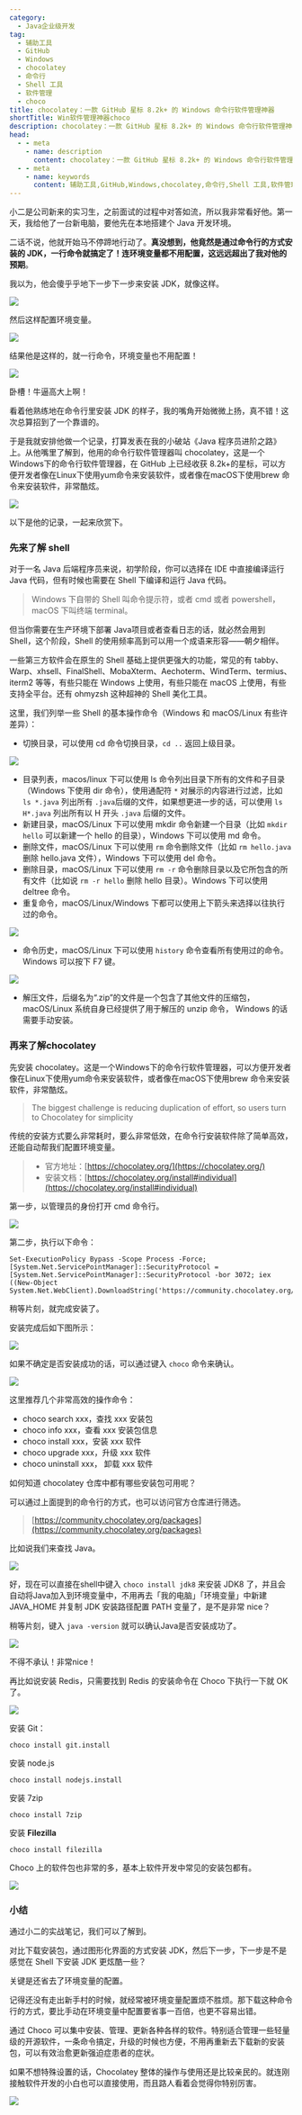 ```yaml
---
category:
  - Java企业级开发
tag:
  - 辅助工具
  - GitHub
  - Windows
  - chocolatey
  - 命令行
  - Shell 工具
  - 软件管理
  - choco
title: chocolatey：一款 GitHub 星标 8.2k+ 的 Windows 命令行软件管理神器
shortTitle: Win软件管理神器choco
description: chocolatey：一款 GitHub 星标 8.2k+ 的 Windows 命令行软件管理神器
head:
  - - meta
    - name: description
      content: chocolatey：一款 GitHub 星标 8.2k+ 的 Windows 命令行软件管理神器
  - - meta
    - name: keywords
      content: 辅助工具,GitHub,Windows,chocolatey,命令行,Shell 工具,软件管理,choco
---
```


小二是公司新来的实习生，之前面试的过程中对答如流，所以我非常看好他。第一天，我给他了一台新电脑，要他先在本地搭建个 Java 开发环境。

二话不说，他就开始马不停蹄地行动了。**真没想到，他竟然是通过命令行的方式安装的 JDK，一行命令就搞定了！连环境变量都不用配置，这远远超出了我对他的预期**。

我以为，他会傻乎乎地下一步下一步来安装 JDK，就像这样。

![](http://cdn.tobebetterjavaer.com/tobebetterjavaer/images/gongju/choco-9050933d-61f2-4d79-bad7-982803fc174a)

然后这样配置环境变量。

![](http://cdn.tobebetterjavaer.com/tobebetterjavaer/images/gongju/choco-4adb249c-a662-42af-9c7e-08deeb11c835)

结果他是这样的，就一行命令，环境变量也不用配置！

![](http://cdn.tobebetterjavaer.com/tobebetterjavaer/images/gongju/choco-5c996f2a-6d14-4f9d-acd4-ff1cf959b55f)

卧槽！牛逼高大上啊！

看着他熟练地在命令行里安装 JDK 的样子，我的嘴角开始微微上扬，真不错！这次总算招到了一个靠谱的。

于是我就安排他做一个记录，打算发表在我的小破站《Java 程序员进阶之路》上。从他嘴里了解到，他用的命令行软件管理器叫 chocolatey，这是一个Windows下的命令行软件管理器，在 GitHub 上已经收获 8.2k+的星标，可以方便开发者像在Linux下使用yum命令来安装软件，或者像在macOS下使用brew 命令来安装软件，非常酷炫。


![](http://cdn.tobebetterjavaer.com/tobebetterjavaer/images/gongju/choco-c598af06-7a85-47ca-ade4-e07c60463990)


以下是他的记录，一起来欣赏下。

### 先来了解 shell

对于一名 Java 后端程序员来说，初学阶段，你可以选择在 IDE 中直接编译运行 Java 代码，但有时候也需要在 Shell 下编译和运行 Java 代码。

>Windows 下自带的 Shell 叫命令提示符，或者 cmd 或者 powershell，macOS 下叫终端 terminal。

但当你需要在生产环境下部署 Java项目或者查看日志的话，就必然会用到 Shell，这个阶段，Shell 的使用频率高到可以用一个成语来形容——朝夕相伴。

一些第三方软件会在原生的 Shell 基础上提供更强大的功能，常见的有 tabby、Warp、xhsell、FinalShell、MobaXterm、Aechoterm、WindTerm、termius、iterm2 等等，有些只能在 Windows 上使用，有些只能在 macOS 上使用，有些支持全平台。还有 ohmyzsh 这种超神的 Shell 美化工具。

这里，我们列举一些 Shell 的基本操作命令（Windows 和 macOS/Linux 有些许差异）：

- 切换目录，可以使用 cd 命令切换目录，`cd ..` 返回上级目录。


![](http://cdn.tobebetterjavaer.com/tobebetterjavaer/images/gongju/choco-b329cba9-4982-44ec-9935-3c9eb5b92eab)

- 目录列表，macos/linux 下可以使用 ls 命令列出目录下所有的文件和子目录（Windows 下使用 dir 命令），使用通配符 `*` 对展示的内容进行过滤，比如 `ls *.java` 列出所有 `.java`后缀的文件，如果想更进一步的话，可以使用 `ls H*.java` 列出所有以 H 开头 `.java` 后缀的文件。
- 新建目录，macOS/Linux 下可以使用 mkdir 命令新建一个目录（比如 `mkdir hello` 可以新建一个 hello 的目录），Windows 下可以使用 md 命令。
- 删除文件，macOS/Linux 下可以使用 `rm` 命令删除文件（比如 `rm hello.java` 删除 hello.java 文件），Windows 下可以使用 del 命令。
- 删除目录，macOS/Linux 下可以使用 `rm -r` 命令删除目录以及它所包含的所有文件（比如说 `rm -r hello` 删除 hello 目录）。Windows 下可以使用 deltree 命令。
- 重复命令，macOS/Linux/Windows 下都可以使用上下箭头来选择以往执行过的命令。

![](http://cdn.tobebetterjavaer.com/tobebetterjavaer/images/gongju/choco-bdd0a107-512d-4906-9555-38fe06d24d5a)

- 命令历史，macOS/Linux 下可以使用 `history` 命令查看所有使用过的命令。Windows 可以按下 F7 键。


![](http://cdn.tobebetterjavaer.com/tobebetterjavaer/images/gongju/choco-d6425fe6-1501-412e-9642-990864e6f810)

- 解压文件，后缀名为“.zip”的文件是一个包含了其他文件的压缩包，macOS/Linux 系统自身已经提供了用于解压的 unzip 命令， Windows 的话需要手动安装。

### 再来了解chocolatey

先安装 chocolatey。这是一个Windows下的命令行软件管理器，可以方便开发者像在Linux下使用yum命令来安装软件，或者像在macOS下使用brew 命令来安装软件，非常酷炫。

>The biggest challenge is reducing duplication of effort, so users turn to Chocolatey for simplicity

传统的安装方式要么非常耗时，要么非常低效，在命令行安装软件除了简单高效，还能自动帮我们配置环境变量。

>- 官方地址：[https://chocolatey.org/](https://chocolatey.org/)
>- 安装文档：[https://chocolatey.org/install#individual](https://chocolatey.org/install#individual)

第一步，以管理员的身份打开 cmd 命令行。


![](http://cdn.tobebetterjavaer.com/tobebetterjavaer/images/gongju/choco-f01fb23b-9ca5-4997-acc3-26ebd7da060f)

第二步，执行以下命令：

```
Set-ExecutionPolicy Bypass -Scope Process -Force; [System.Net.ServicePointManager]::SecurityProtocol = [System.Net.ServicePointManager]::SecurityProtocol -bor 3072; iex ((New-Object System.Net.WebClient).DownloadString('https://community.chocolatey.org/install.ps1'))
```

稍等片刻，就完成安装了。

安装完成后如下图所示：

![](http://cdn.tobebetterjavaer.com/tobebetterjavaer/images/gongju/choco-e9696a71-ceb5-4c62-b39f-876f742b6435)

如果不确定是否安装成功的话，可以通过键入 `choco` 命令来确认。

![](http://cdn.tobebetterjavaer.com/tobebetterjavaer/images/gongju/choco-211a2335-d3e1-49b5-8735-feabacf8087e)

这里推荐几个非常高效的操作命令：

- choco search xxx，查找 xxx 安装包
- choco info xxx，查看 xxx 安装包信息
- choco install xxx，安装 xxx 软件
- choco upgrade xxx，升级 xxx 软件
- choco uninstall xxx， 卸载 xxx 软件

如何知道 chocolatey 仓库中都有哪些安装包可用呢？

可以通过上面提到的命令行的方式，也可以访问官方仓库进行筛选。

>[https://community.chocolatey.org/packages](https://community.chocolatey.org/packages)

比如说我们来查找 Java。

![](http://cdn.tobebetterjavaer.com/tobebetterjavaer/images/gongju/choco-a4bdc885-22a9-4307-b4b6-cd1ad1f0ba8b)

好，现在可以直接在shell中键入 `choco install jdk8` 来安装 JDK8 了，并且会自动将Java加入到环境变量中，不用再去「我的电脑」「环境变量」中新建 JAVA_HOME 并复制 JDK 安装路径配置 PATH 变量了，是不是非常 nice？

稍等片刻，键入 `java -version` 就可以确认Java是否安装成功了。


![](http://cdn.tobebetterjavaer.com/tobebetterjavaer/images/gongju/choco-80a6ced8-c25d-4371-8096-b95be48af768)

不得不承认！非常nice！

再比如说安装 Redis，只需要找到 Redis 的安装命令在 Choco 下执行一下就 OK 了。


![](http://cdn.tobebetterjavaer.com/tobebetterjavaer/images/gongju/choco-488b71e7-8082-45b7-b454-3187938bf101)

安装 Git：

```
choco install git.install 
```

安装 node.js

```
choco install nodejs.install 
```

安装 7zip

```
choco install 7zip
```

安装 **Filezilla**

```
choco install filezilla
```

Choco 上的软件包也非常的多，基本上软件开发中常见的安装包都有。

![](http://cdn.tobebetterjavaer.com/tobebetterjavaer/images/gongju/choco-3a59dfe8-6c2d-4c5b-9187-bf2812a59041)


### 小结

通过小二的实战笔记，我们可以了解到。

对比下载安装包，通过图形化界面的方式安装 JDK，然后下一步，下一步是不是感觉在 Shell 下安装 JDK 更炫酷一些？

关键是还省去了环境变量的配置。

记得还没有走出新手村的时候，就经常被环境变量配置烦不胜烦。那下载这种命令行的方式，要比手动在环境变量中配置要省事一百倍，也更不容易出错。

通过 Choco 可以集中安装、管理、更新各种各样的软件。特别适合管理一些轻量级的开源软件，一条命令搞定，升级的时候也方便，不用再重新去下载新的安装包，可以有效治愈更新强迫症患者的症状。

如果不想特殊设置的话，Chocolatey 整体的操作与使用还是比较亲民的。就连刚接触软件开发的小白也可以直接使用，而且路人看着会觉得你特别厉害。

![](http://cdn.tobebetterjavaer.com/tobebetterjavaer/images/xingbiaogongzhonghao.png)


